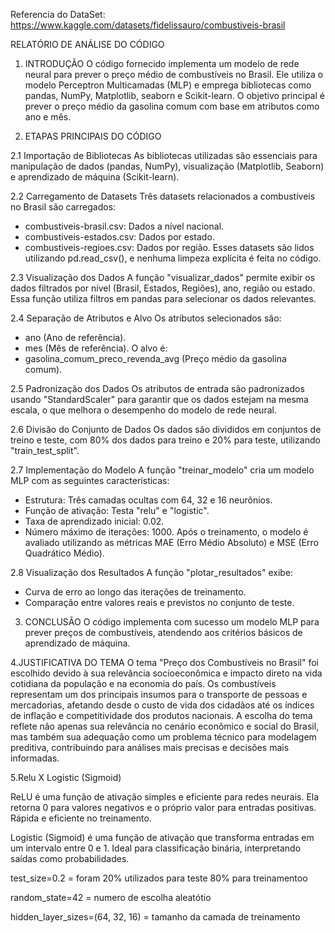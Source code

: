 Referencia do DataSet: https://www.kaggle.com/datasets/fidelissauro/combustiveis-brasil

RELATÓRIO DE ANÁLISE DO CÓDIGO

1. INTRODUÇÃO
O código fornecido implementa um modelo de rede neural para prever o preço médio de combustíveis no Brasil. Ele utiliza o modelo Perceptron Multicamadas (MLP) e emprega bibliotecas como pandas, NumPy, Matplotlib, seaborn e Scikit-learn. O objetivo principal é prever o preço médio da gasolina comum com base em atributos como ano e mês.

2. ETAPAS PRINCIPAIS DO CÓDIGO

2.1 Importação de Bibliotecas
As bibliotecas utilizadas são essenciais para manipulação de dados (pandas, NumPy), visualização (Matplotlib, Seaborn) e aprendizado de máquina (Scikit-learn).

2.2 Carregamento de Datasets
Três datasets relacionados a combustíveis no Brasil são carregados:
- combustiveis-brasil.csv: Dados a nível nacional.
- combustiveis-estados.csv: Dados por estado.
- combustiveis-regioes.csv: Dados por região.
Esses datasets são lidos utilizando pd.read_csv(), e nenhuma limpeza explícita é feita no código.

2.3 Visualização dos Dados
A função "visualizar_dados" permite exibir os dados filtrados por nível (Brasil, Estados, Regiões), ano, região ou estado. Essa função utiliza filtros em pandas para selecionar os dados relevantes.

2.4 Separação de Atributos e Alvo
Os atributos selecionados são:
- ano (Ano de referência).
- mes (Mês de referência).
O alvo é:
- gasolina_comum_preco_revenda_avg (Preço médio da gasolina comum).

2.5 Padronização dos Dados
Os atributos de entrada são padronizados usando "StandardScaler" para garantir que os dados estejam na mesma escala, o que melhora o desempenho do modelo de rede neural.

2.6 Divisão do Conjunto de Dados
Os dados são divididos em conjuntos de treino e teste, com 80% dos dados para treino e 20% para teste, utilizando "train_test_split".

2.7 Implementação do Modelo
A função "treinar_modelo" cria um modelo MLP com as seguintes características:
- Estrutura: Três camadas ocultas com 64, 32 e 16 neurônios.
- Função de ativação: Testa "relu" e "logistic".
- Taxa de aprendizado inicial: 0.02.
- Número máximo de iterações: 1000.
Após o treinamento, o modelo é avaliado utilizando as métricas MAE (Erro Médio Absoluto) e MSE (Erro Quadrático Médio).

2.8 Visualização dos Resultados
A função "plotar_resultados" exibe:
- Curva de erro ao longo das iterações de treinamento.
- Comparação entre valores reais e previstos no conjunto de teste.

3. CONCLUSÃO
O código implementa com sucesso um modelo MLP para prever preços de combustíveis, atendendo aos critérios básicos de aprendizado de máquina.

4.JUSTIFICATIVA DO TEMA
O tema "Preço dos Combustíveis no Brasil" foi escolhido devido à sua relevância socioeconômica e impacto direto na vida cotidiana da população e na economia do país. Os combustíveis representam um dos principais insumos para o transporte de pessoas e mercadorias, afetando desde o custo de vida dos cidadãos até os índices de inflação e competitividade dos produtos nacionais.
A escolha do tema reflete não apenas sua relevância no cenário econômico e social do Brasil, mas também sua adequação como um problema técnico para modelagem preditiva, contribuindo para análises mais precisas e decisões mais informadas.

5.Relu X Logistic (Sigmoid)

ReLU é uma função de ativação simples e eficiente para redes neurais. Ela retorna 0 para valores negativos e o próprio valor para entradas positivas.
Rápida e eficiente no treinamento.

Logistic (Sigmoid) é uma função de ativação que transforma entradas em um intervalo entre 0 e 1.
​Ideal para classificação binária, interpretando saídas como probabilidades.

test_size=0.2 = foram 20% utilizados para teste
80% para treinamentoo

random_state=42 = numero de escolha aleatótio

hidden_layer_sizes=(64, 32, 16) = tamanho da camada de treinamento 



